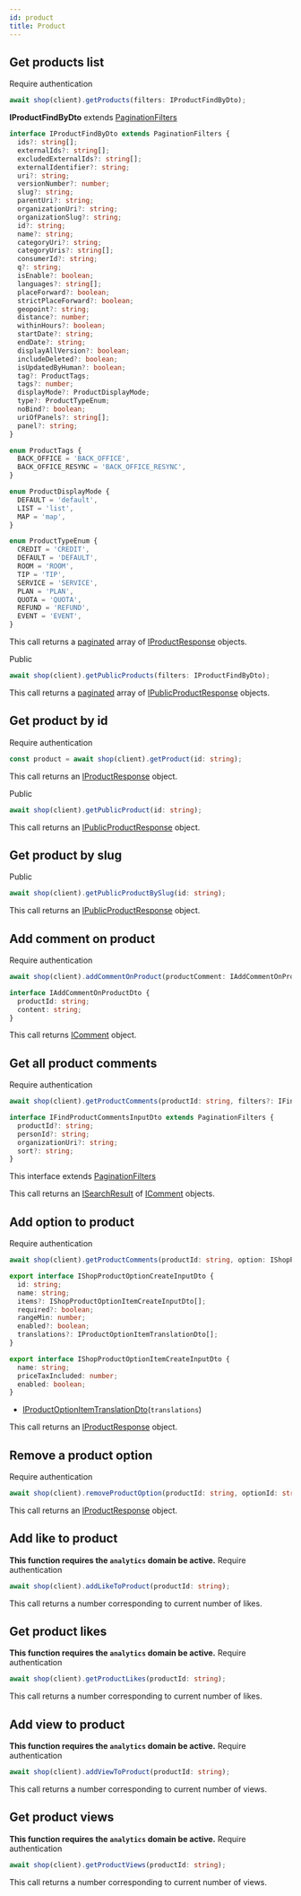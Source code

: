 ```yaml
---
id: product
title: Product
---
```


## Get products list

<span class="badge badge--warning">Require authentication</span>

```ts
await shop(client).getProducts(filters: IProductFindByDto);
```

**IProductFindByDto** extends [PaginationFilters](../pagination#pagination-filters)

```ts
interface IProductFindByDto extends PaginationFilters {
  ids?: string[];
  externalIds?: string[];
  excludedExternalIds?: string[];
  externalIdentifier?: string;
  uri?: string;
  versionNumber?: number;
  slug?: string;
  parentUri?: string;
  organizationUri?: string;
  organizationSlug?: string;
  id?: string;
  name?: string;
  categoryUri?: string;
  categoryUris?: string[];
  consumerId?: string;
  q?: string;
  isEnable?: boolean;
  languages?: string[];
  placeForward?: boolean;
  strictPlaceForward?: boolean;
  geopoint?: string;
  distance?: number;
  withinHours?: boolean;
  startDate?: string;
  endDate?: string;
  displayAllVersion?: boolean;
  includeDeleted?: boolean;
  isUpdatedByHuman?: boolean;
  tag?: ProductTags;
  tags?: number;
  displayMode?: ProductDisplayMode;
  type?: ProductTypeEnum;
  noBind?: boolean;
  uriOfPanels?: string[];
  panel?: string;
}

enum ProductTags {
  BACK_OFFICE = 'BACK_OFFICE',
  BACK_OFFICE_RESYNC = 'BACK_OFFICE_RESYNC',
}

enum ProductDisplayMode {
  DEFAULT = 'default',
  LIST = 'list',
  MAP = 'map',
}

enum ProductTypeEnum {
  CREDIT = 'CREDIT',
  DEFAULT = 'DEFAULT',
  ROOM = 'ROOM',
  TIP = 'TIP',
  SERVICE = 'SERVICE',
  PLAN = 'PLAN',
  QUOTA = 'QUOTA',
  REFUND = 'REFUND',
  EVENT = 'EVENT',
}
```

This call returns a [paginated](../pagination#pagination) array of [IProductResponse](../shop-types#iproductresponse) objects.

<span class="badge badge--success">Public</span>

```ts
await shop(client).getPublicProducts(filters: IProductFindByDto);
```

This call returns a [paginated](../pagination#pagination) array of [IPublicProductResponse](../shop-types#ipublicproductresponse) objects.

## Get product by id

<span class="badge badge--warning">Require authentication</span>

```ts
const product = await shop(client).getProduct(id: string);
```

This call returns an [IProductResponse](../shop-types#iproductresponse) object.

<span class="badge badge--success">Public</span>

```ts
await shop(client).getPublicProduct(id: string);
```

This call returns an [IPublicProductResponse](../shop-types#ipublicproductresponse) object.

## Get product by slug

<span class="badge badge--success">Public</span>

```ts
await shop(client).getPublicProductBySlug(id: string);
```

This call returns an [IPublicProductResponse](../shop-types#ipublicproductresponse) object.

## Add comment on product

<span class="badge badge--warning">Require authentication</span>

```ts
await shop(client).addCommentOnProduct(productComment: IAddCommentOnProductDto);
```

```ts
interface IAddCommentOnProductDto {
  productId: string;
  content: string;
}
```

This call returns [IComment](../shop-types#icomment) object.

## Get all product comments

<span class="badge badge--warning">Require authentication</span>

```ts
await shop(client).getProductComments(productId: string, filters?: IFindProductCommentsInputDto);
```

```ts
interface IFindProductCommentsInputDto extends PaginationFilters {
  productId?: string;
  personId?: string;
  organizationUri?: string;
  sort?: string;
}
```

This interface extends [PaginationFilters](../pagination#pagination-filters)

This call returns an [ISearchResult](../pagination#isearchresult) of [IComment](../shop-types#icomment) objects.

## Add option to product

<span class="badge badge--warning">Require authentication</span>

```ts
await shop(client).getProductComments(productId: string, option: IShopProductOptionCreateInputDto);
```

```ts
export interface IShopProductOptionCreateInputDto {
  id: string;
  name: string;
  items?: IShopProductOptionItemCreateInputDto[];
  required?: boolean;
  rangeMin: number;
  enabled?: boolean;
  translations?: IProductOptionItemTranslationDto[];
}

export interface IShopProductOptionItemCreateInputDto {
  name: string;
  priceTaxIncluded: number;
  enabled: boolean;
}
```

- [IProductOptionItemTranslationDto](../shop-types#iproductoptionitemtranslationdto)(`translations`)

This call returns an [IProductResponse](../shop-types#iproductresponse) object.

## Remove a product option

<span class="badge badge--warning">Require authentication</span>

```ts
await shop(client).removeProductOption(productId: string, optionId: string);
```

This call returns an [IProductResponse](../shop-types#iproductresponse) object.

## Add like to product

**This function requires the `analytics` domain be active.**
<span class="badge badge--warning">Require authentication</span>

```ts
await shop(client).addLikeToProduct(productId: string);
```

This call returns a number corresponding to current number of likes.

## Get product likes

**This function requires the `analytics` domain be active.**
<span class="badge badge--warning">Require authentication</span>

```ts
await shop(client).getProductLikes(productId: string);
```

This call returns a number corresponding to current number of likes.

## Add view to product

**This function requires the `analytics` domain be active.**
<span class="badge badge--warning">Require authentication</span>

```ts
await shop(client).addViewToProduct(productId: string);
```

This call returns a number corresponding to current number of views.

## Get product views

**This function requires the `analytics` domain be active.**
<span class="badge badge--warning">Require authentication</span>

```ts
await shop(client).getProductViews(productId: string);
```

This call returns a number corresponding to current number of views.
